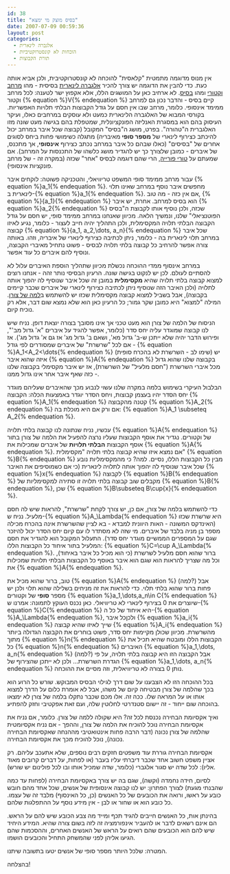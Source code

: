 ```yaml
---
id: 38
title: "בסיס מוצק מי ימצא"
date: 2007-07-09 00:59:36
layout: post
categories: 
  - אלגברה לינארית
  - הוכחות לא קונסטרוקטיביות
  - תורת הקבוצות
---
```

אין מנוס מדוגמה מתמטית "קלאסית" להוכחה לא קונסטרוקטיבית, ולכן אביא אותה כעת. כדי להבין את הדוגמה יש צורך להכיר <a href="http://he.wikipedia.org/wiki/%D7%90%D7%9C%D7%92%D7%91%D7%A8%D7%94_%D7%9C%D7%99%D7%A0%D7%90%D7%A8%D7%99%D7%AA">אלגברה לינארית</a> בסיסית - מהו <a href="http://he.wikipedia.org/wiki/%D7%9E%D7%A8%D7%97%D7%91_%D7%95%D7%A7%D7%98%D7%95%D7%A8%D7%99">מרחב וקטורי</a> ומהו <a href="http://he.wikipedia.org/wiki/%D7%91%D7%A1%D7%99%D7%A1_%28%D7%90%D7%9C%D7%92%D7%91%D7%A8%D7%94%29">בסיס</a>. לא ארחיב כאן על המושגים הללו, אלא אקפוץ ישר לטענה: לכל מרחב וקטור {% equation %}V{% endequation %} קיים בסיס - והדבר נכון גם למרחב ממימד אינסופי. כלומר, מרחב שבו אין חסם על גודל הקבוצות הבלתי תלויות האפשריות. בקורסי המבוא של האלגברה הלינארית כמעט ולא עוסקים במרחבים כאלו, ועיקר העיסוק בהם הוא במסגרת האנליזה הפונקציונלית, שמטפלת בהם בגישה מעט שונה מזו האלגברית ה"טהורה". בפרט, מושג ה"בסיס" המקובל (קבוצה שכל איבר במרחב יכול להיכתב כצירוף לינארי של <strong>מספר סופי</strong> מאיבריה) מתגלה כשימושי פחות ביחס לסוגים אחרים של "בסיסים" (כאלו שבהם כל איבר במרחב נכתב כצירוף <strong>אינסופי</strong>, אך מתכנס, של איברים - כמובן שלצורך כך יש להגדיר מושג כלשהו של התכנסות על המרחב). אם שמעתם על <a href="http://he.wikipedia.org/wiki/%D7%98%D7%95%D7%A8_%D7%A4%D7%95%D7%A8%D7%99%D7%99%D7%94">טורי פורייה</a>, הרי שהם דוגמה לבסיס "אחר" שכזה (במקרה זה - של מרחב פונקציות אינסופי).

עבור מרחב ממימד סופי המשפט טריוויאלי, והטכניקה פשוטה: לוקחים איבר {% equation %}a_1{% endequation %}. מחפשים איבר נוסף במרחב שאינו תלוי לינארית ב-{% equation %}a_1{% endequation %}. אם אין כזה - מה טוב, {% equation %}\{a_1\}{% endequation %} הוא בסיס למרחב. אחרת, יש איבר {% equation %}a_2{% endequation %} שכזה, ולכן נוסיף אותו לקבוצת ה"בסיס הפוטנציאלי" שלנו, ונמשיך הלאה. מכיוון שאנחנו במרחב ממימד סופי, יש חסם על גודל הקבוצה הבלתי תלויה המקסימלית, ולכן התהליך יהיה חייב לעצור - כלומר, נגיע לאיזו קבוצה {% equation %}\{a_1, a_2,\dots, a_n\}{% endequation %} שכל איבר במרחב תלוי לינארית בה - כלומר, ניתן לכתיבה כצירוף לינארי של איבריה, וזהו. באותה צורה אפשר להרחיב כל קבוצה בלתי תלויה לבסיס - פשוט נתחיל מאיברי הקבוצה, ונוסיף להם איברים כל עוד אפשר.

במרחב אינסוף ממדי ההוכחה נכשלת מכיוון שתהליך הוספת האיברים עלול לא להסתיים לעולם. לכן יש לנקוט בגישה שונה. הרעיון הבסיסי נותר זהה - אנחנו רוצים למצוא קבוצה בלתי תלויה שהיא <strong>מקסימלית</strong> במובן זה שכל איבר שנוסיף לה יהפוך אותה לתלויה (ולכן האיבר הזה שנוסיף ניתן לכתיבה כצירוף לינארי של איברים שכבר קיימים בקבוצה), אבל בשביל למצוא קבוצה מקסימלית שכזו יש להשתמש ב<a href="http://he.wikipedia.org/wiki/%D7%94%D7%9C%D7%9E%D7%94_%D7%A9%D7%9C_%D7%A6%D7%95%D7%A8%D7%9F">למה של צורן</a>. המילה "למצוא" היא כמובן שקר גמור; כל הרעיון כאן הוא שלא נמצא שום דבר, אלא רק נוכיח קיום.

הניסוח של הלמה של צורן הוא מעט טכני אך אינו מסובך בצורה יוצאת דופן. נניח שיש לנו קבוצה שמוגדר עליה יחס סדר (כלומר, אפשר להגיד על איברים "א' גדול מב'", ופירוש הדבר יהיה שלא ייתכן ש-ב' גדול מא', ושאם ב' גדול מג' אז גם א' גדול מג'). אז אם לכל "שרשרת" של איברים שמסודרים לפי גודל - {% equation %}A_1&lt;A_2&lt;\dots{% endequation %} (שימו לב - השרשרת לא בהכרח סופית) יש איזה שהוא איבר {% equation %}A{% endequation %} בקבוצה שלנו שהוא גדול מכל איברי השרשרת ("חסם מלעיל" של השרשרת), אז יש איבר מקסימלי בקבוצה שלנו - כזה שאף איבר אחר אינו גדול ממנו.

הבלבול העיקרי בשימוש בלמה במקרה שלנו עשוי לנבוע מכך שהאיברים שעליהם מוגדר יחס הסדר יהיו בעצמן קבוצות, ויחס הסדר יוגדר באמצעות הכלה: הקבוצה {% equation %}A_1{% endequation %} קטנה מהקבוצה {% equation %}A_2{% endequation %} אם ורק אם היא מוכלת בה: {% equation %}A_1 \subseteq A_2{% endequation %}.

עכשיו, נניח שנתונה לנו קבוצה בלתי תלויה {% equation %}A{% endequation %} של וקטורים. נגדיר את אוסף הקבוצות שעליו נרצה להפעיל את הלמה של צורן בתור אוסף הקבוצות <strong>הבלתי תלויות</strong> של איברים שמכילות את {% equation %}A{% endequation %}. אם נמצא איזו שהיא קבוצה בלתי תלויה "מקסימלית" {% equation %}B{% endequation %} מבין כל הקבוצות הללו, נסיים. למה? כי מהמקסימליות נובע שכל איבר שנוסיף לה יהפוך אותה לתלויה לינארית (כי אם כשמוסיפים את האיבר {% equation %}x{% endequation %} לקבוצה {% equation %}B{% endequation %} מקבלים שוב קבוצה בלתי תלויה זו סתירה למקסימליות של {% equation %}B{% endequation %}, שכן {% equation %}B\subseteq B\cup\{x\}{% endequation %}.

כדי להשתמש בלמה של צורן, אם כן, יש צורך לקחת "שרשרת", להראות שיש לה חסם מלעיל. נניח ש-{% equation %}A_\Lambda{% endequation %} היא שרשרת שכזו (האינדקס המשונה - האות היוונית למבדא - בא לציין שהשרשרת אינה בהכרח מכילה מספר בן מניה בלבד של איברים. מי שזה לא מסתדר לו עם קיום יחס הסדר יכול להיזכר שגם על המספרים הממשיים מוגדר יחס סדר). התעלול המקובל הוא להגדיר את חסם המלעיל בתור איחוד כל הקבוצות הללו: {% equation %}C=\cup A_\Lambda{% endequation %}. ברור שהוא חסם מלעיל לשרשרת (כי הוא מכיל כל איבר באיחוד), וכל מה שצריך להראות הוא שגם הוא איבר באוסף כל הקבוצות הבלתי תלויות שמכילות את {% equation %}A{% endequation %}.

טוב, ברור שהוא מכיל את {% equation %}A{% endequation %} (למה?) אבל פחות ברור שהוא בלתי תלוי. כדי להראות את זה מניחים בשלילה שהוא תלוי ולכן יש מספר <strong>סופי</strong> של וקטורים {% equation %}a_1,\dots,a_n\in C{% endequation %} שיוצרים את 0 בצירוף לינארי לא טריוויאלי. כאן נכנס העוקץ לתמונה: אמרנו ש-{% equation %}C{% endequation %} היא איחוד של כל ה-{% equation %}A_\Lambda{% endequation %}, ולכןכל איבר {% equation %}a_i{% endequation %} שייך לאיזו שהיא קבוצה {% equation %}A_i{% endequation %} מהשרשרת. מכיוון שכולן מקיימות יחס סדר, פשוט בוחרים את הקבוצה הגדולה ביותר מתוך {% equation %}n{% endequation %} הקבוצות הללו ומובטח שהיא תכיל את כל {% equation %}n{% endequation %} האיברים {% equation %}a_1,\dots, a_n{% endequation %} (למה?) אבל הקבוצה הזו היא קבוצה בלתי תלויה, על פי הגדרת השרשרת... ולכן לא ייתכן שהצירוף של {% equation %}a_1,\dots, a_n{% endequation %} נותן 0 בצורה לא טריוויאלית, וזה מסיים את ההוכחה.

בכל ההוכחה הזו לא הצבענו על שום דרך לגילוי הבסיס המבוקש. שורש כל הרוע הוא בכך שהלמה של צורן מבטיחה קיום של משהו, אבל לא אומרת כלום על הדרך למצוא אותו או על המראה שלו. ככה זה. אלו מכם שכבר נתקלו בלמה של צורן לא ימצאו בהוכחה שום ייחוד - זה יישום סטנדרטי לחלוטין שלה, ועם זאת אפקטיבי וחזק להפתיע.

ואיך אקסיומת הבחירה נכנסת לכל זה? היא שקולה ללמה של צורן. כלומר, אם נניח את אקסיומת הבחירה נוכל להוכיח את הלמה של צורן, וההפך - אם נניח אקסיומטית שהלמה של צורן נכונה (דבר הרבה פחות אינטואטיבי מההנחה שאקסיומת הבחירה נכונה), נוכל להוכיח מכך את אקסיומת הבחירה.

אקסיומת הבחירה גוררת עוד משפטים חזקים רבים נוספים, שלא אתעכב עליהם. רק אציין משפט חשוב אחד שכבר דיברתי עליו בעבר (או לפחות, על דברים קרובים מאוד אליו): לכל שדה יש סגור אלגברי (כלומר, שדה שמכיל אותו ובו לכל פולינום יש שורש).

לסיום, חידה נחמדה (וקשה), שגם בה יש צורך באקסיומת הבחירה (לפחות עד כמה שהבנתי מגעת) לצורך הפתרון: יש לנו קבוצה אינסופית של אנשים, שכל אחד מהם חובש כובע על ראשו, ורואה את הכובעים של כל האנשים (כן, כל האינסוף) מלבד זה של עצמו. כל כובע הוא או שחור או לבן - אין מידע נוסף על ההתפלגות שלהם.

בהינתן אות, כל האנשים חייבים להגיד תכף ומייד מה צבע הכובע שיש להם על הראש. הם אינם רשאים לדבר או להעביר אינפורמציה זה לזה בשום צורה שהיא. המידע היחיד שיש להם הוא הכובעים שהם רואים על הראש של האנשים האחרים, וההסכמות שהם הגיעו אליהן לפני שהמשחק התחיל והכובעים הושמו.

המטרה: שלכל היותר מספר סופי של אנשים יטעו בתשובה שיתנו.

בהצלחה!
